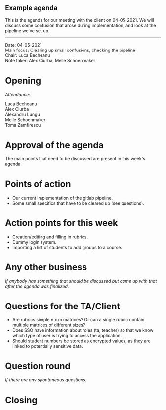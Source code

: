 ## Example agenda

This is the agenda for our meeting with the client on 04-05-2021. We will discuss some confusion that arose during implementation, and look at the pipeline we've set up.

---

Date:           04-05-2021\
Main focus:     Clearing up small confusions, checking the pipeline\
Chair:          Luca Becheanu\
Note taker:     Alex Ciurba, Melle Schoenmaker


# Opening
*Attendance:*

Luca Becheanu\
Alex Ciurba\
Alexandru Lungu\
Melle Schoenmaker\
Toma Zamfirescu

# Approval of the agenda

The main points that need to be discussed are present in this week's agenda.

# Points of action

- Our current implementation of the gitlab pipeline.
- Some small specifics that have to be cleared up (see questions).

# Action points for this week

- Creation/editing and filling in rubrics.
- Dummy login system.
- Importing a list of students to add groups to a course.

# Any other business
*If anybody has something that should be discussed but came up with that after the agenda was finalized.*

# Questions for the TA/Client

- Are rubrics simple n x m matrices? Or can a single rubric contain multiple matrices of different sizes?
- Does SSO have information about roles (ta, teacher) so that we know which type of user is trying to access the application.
- Should student numbers be stored as encrypted values, as they are linked to potentially sensitive data.

# Question round
*If there are any spontaneous questions.*

# Closing
